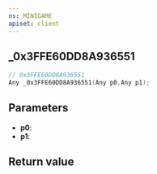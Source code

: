 ```yaml
---
ns: MINIGAME
apiset: client
---
```

## _0x3FFE60DD8A936551

```c
// 0x3FFE60DD8A936551
Any _0x3FFE60DD8A936551(Any p0,Any p1);
```


## Parameters
* **p0**:
* **p1**:

## Return value